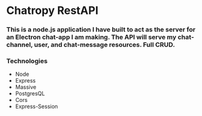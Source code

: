 # Chatropy RestAPI

### This is a node.js application I have built to act as the server for an Electron chat-app I am making. The API will serve my chat-channel, user, and chat-message resources. Full CRUD.

### Technologies
- Node
- Express
- Massive
- PostgresQL
- Cors
- Express-Session

